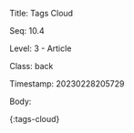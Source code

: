Title:  Tags Cloud

Seq:    10.4

Level:  3 - Article

Class:  back

Timestamp: 20230228205729

Body:

{:tags-cloud}

